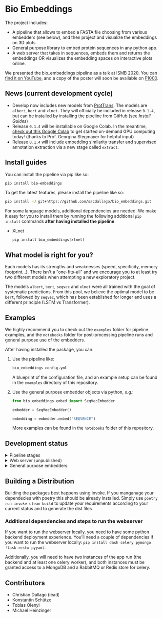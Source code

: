 # Bio Embeddings
The project includes:

- A pipeline that allows to embed a FASTA file choosing from various embedders (see below), and then project and visualize the embeddings on 3D plots.
- General purpose library to embed protein sequences in any python app.
- A web server that takes in sequences, embeds them and returns the embeddings OR visualizes the embedding spaces on interactive plots online.

We presented the bio_embeddings pipeline as a talk at ISMB 2020. You can [find it on YouTube](https://www.youtube.com/watch?v=NucUA0QiOe0&feature=youtu.be), and a copy of the poster will soon be available on [F1000](https://f1000research.com/).

## News (current development cycle)

- Develop now includes new models from [ProtTrans](https://doi.org/10.1101/2020.07.12.199554). The models are `albert`, `bert` and `xlnet`. They will officially be included in release `0.1.4`, but can be installed by installing the pipeline from GitHub (see _Install Guides_)
- Release `0.1.4` will be installable on Google Colab. In the meantime, [check out this Google Colab](https://colab.research.google.com/drive/1h5izTF07GjHMkekmGNUj32Sbb1gccJxd?usp=sharing) to get started on-demand GPU computing today! (thanks to Prof. Georgina Stegmayer for helpful input)
- Release `0.1.4` will include embedding similarity transfer and supervised annotation extraction via a new stage called `extract`.

## Install guides

You can install the pipeline via pip like so:

```bash
pip install bio-embeddings
```

To get the latest features, please install the pipeline like so:

```bash
pip install -U git+https://github.com/sacdallago/bio_embeddings.git
```

For some language models, additional dependencies are needed. We make it easy for you to install them by running the following additional `pip install` commands **after having installed the pipeline**:
- XLnet
  ```
  pip install bio_embeddings[xlnet]
  ```

## What model is right for you?

Each models has its strengths and weaknesses (speed, specificity, memory footprint...). There isn't a "one-fits-all" and we encourage you to at least try two different models when attempting a new exploratory project.

The models `albert`, `bert`, `seqvec` and `xlnet` were all trained with the goal of systematic predictions. From this pool, we believe the optimal model to be `bert`, followed by `seqvec`, which has been established for longer and uses a different principle (LSTM vs Transformer).

## Examples

We highly recommend you to check out the `examples` folder for pipeline examples, and the `notebooks` folder for post-processing pipeline runs and general purpose use of the embedders.

After having installed the package, you can:

1. Use the pipeline like:

    ```bash
    bio_embeddings config.yml
    ```

    A blueprint of the configuration file, and an example setup can be found in the `examples` directory of this repository.

1. Use the general purpose embedder objects via python, e.g.:

    ```python
    from bio_embeddings.embed import SeqVecEmbedder

    embedder = SeqVecEmbedder()

    embedding = embedder.embed("SEQVENCE")
    ```

    More examples can be found in the `notebooks` folder of this repository.

## Development status

<details>
<summary>Pipeline stages</summary>
<br>

- embed:
  - [x] Bert (https://doi.org/10.1101/2020.07.12.199554)
  - [x] SeqVec (https://bmcbioinformatics.biomedcentral.com/articles/10.1186/s12859-019-3220-8)
  - [x] Albert (https://doi.org/10.1101/2020.07.12.199554)
  - [x] XLNet (https://doi.org/10.1101/2020.07.12.199554)
  - [ ] Fastext
  - [ ] Glove
  - [ ] Word2Vec
  - [ ] UniRep (https://www.nature.com/articles/s41592-019-0598-1?sfns=mo)
- project:
  - [x] t-SNE
  - [x] UMAP
</details>

<details>
<summary>Web server (unpublished)</summary>
<br>

- [x] SeqVec
- [x] Albert (https://doi.org/10.1101/2020.07.12.199554)
</details>

<details>
<summary>General purpose embedders</summary>
<br>

- [x] SeqVec (https://bmcbioinformatics.biomedcentral.com/articles/10.1186/s12859-019-3220-8)
- [x] Fastext
- [x] Glove
- [x] Word2Vec
- [ ] UniRep
- [x] Albert (https://doi.org/10.1101/2020.07.12.199554)
- [x] Bert (https://doi.org/10.1101/2020.07.12.199554)
- [x] XLNet (https://doi.org/10.1101/2020.07.12.199554)
</details>

## Building a Distribution
Building the packages best happens using invoke.
If you manganage your dependecies with poetry this should be already installed.
Simply use `poetry run invoke clean build` to update your requirements according to your current status
and to generate the dist files

### Additional dependencies and steps to run the webserver

If you want to run the webserver locally, you need to have some python backend deployment experience.
You'll need a couple of dependencies if you want to run the webserver locally: `pip install dash celery pymongo flask-restx pyyaml`.

Additionally, you will need to have two instances of the app run (the backend and at least one celery worker), and both instances must be granted access to a MongoDB and a RabbitMQ or Redis store for celery.

## Contributors

- Christian Dallago (lead)
- Konstantin Schütze
- Tobias Olenyi
- Michael Heinzinger
